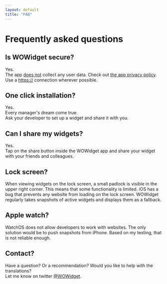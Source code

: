 ```yaml
---
layout: default
title: "FAQ"
---
```

    
<h1>Frequently asked questions</h1>

<h2>Is WOWidget secure?</h2>
<p>
    Yes.<br>
    The app <u>does not</u> collect any user data. Check out <a href="/app-privacy-policy">the app privacy policy</a>.<br>
    Use a <u>https://</u> connection wherever possible.
</p>

<h2>One click installation?</h2>
<p>
    Yes.<br>
    Every manager's dream come true.<br>
    Ask your <!-- overpriced --> developer to set up a widget and share it with you.
</p>

<h2>Can I share my widgets?</h2>
<p>
    Yes.<br>
    Tap on the share button inside the WOWidget app and share your widget with your friends and colleagues.
</p>

<h2 id="lock-screen">Lock screen?</h2>
<p>
    When viewing widgets on the lock screen, a small padlock is visible in the upper right corner. This means that some functionality is limited. iOS has a bug that prevents any website from loading on the lock screen. WOWidget regularly takes snapshots of active widgets and displays them as a fallback.
</p>

<h2>Apple watch?</h2>
<p>
    WatchOS does not allow developers to work with websites. The only solution would be to push snapshots from iPhone. Based on my testing, that is not reliable enough.
</p>

<h2 id="contact">Contact?</h2>
<p>
    Have a question? Or a recommendation? Would you like to help with the translations?<br>
    Let me know on twitter <a href="https://twitter.com/WOWidget" target="_blank">@WOWidget</a>.
</p>
